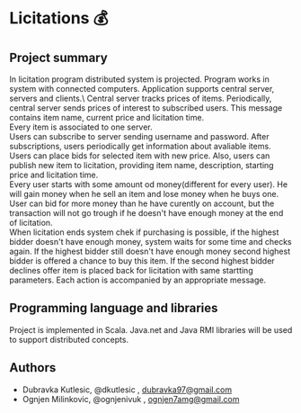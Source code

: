 # Licitations 💰

## Project summary

  In licitation program distributed system is projected. Program works in system with connected computers. Application supports central server, servers and clients.\ 
  Central server tracks prices of items. Periodically, central server sends prices of interest to subscribed users. This message contains item name, current price and licitation time.\
  Every item is associated to one server.\
  Users can subscribe to server sending username and password. After subscriptions, users periodically get information about avaliable items. Users can place bids for selected item with new price. Also, users can publish new item to licitation, providing item name, description, starting price and licitation time.\
  Every user starts with some amount od money(different for every user). He will gain money when he sell an item and lose money when he buys one. User can bid for more money than he have curently on account, but the transaction will not go trough if he doesn't have enough money at the end of licitation.\
 When licitation ends system chek if purchasing is possible, if the highest bidder doesn't have enough money, system waits for some time and checks again. If the highest bidder still doesn't have enough money second highest bidder is offered a chance to buy this item. If the second highest bidder declines offer item is placed back for licitation with same startting parameters. Each action is accompanied by an appropriate message.

## Programming language and libraries

Project is implemented in Scala. 
Java.net and Java RMI libraries will be used to support distributed concepts.

## Authors 

- Dubravka Kutlesic, @dkutlesic , dubravka97@gmail.com 
- Ognjen Milinkovic, @ognjenivuk , ognjen7amg@gmail.com


